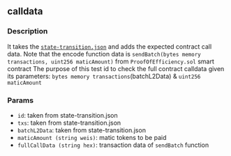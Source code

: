## calldata
### Description
It takes the [`state-transition.json`](https://github.com/hermeznetwork/test-vectors/blob/main/test-vector-data/state-transition.json) and adds the expected contract call data.
Note that the encode function data is `sendBatch(bytes memory transactions, uint256 maticAmount)` from `ProofOfEfficiency.sol` smart contract
The purpose of this test id to check the full contract calldata given its parameters: `bytes memory transactions`(batchL2Data) & `uint256 maticAmount`

### Params
- `id`: taken from state-transition.json
- `txs`: taken from state-transition.json
- `batchL2Data`: taken from state-transition.json
- `maticAmount (string weis)`: matic tokens to be paid
- `fullCallData (string hex)`: transaction data of `sendBatch` function